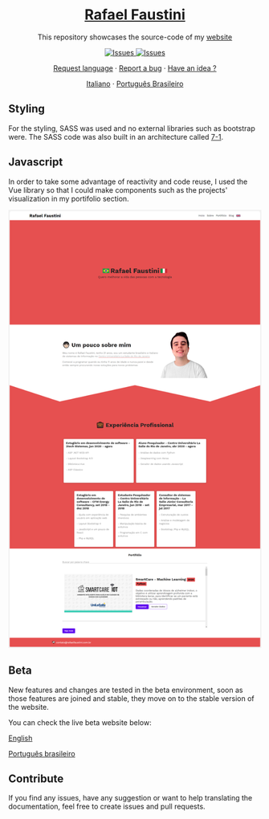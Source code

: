 <a href="https://rafaelfaustini.com.br"><h1 align="center">Rafael Faustini</h1></a>

  <p align="center">
  This repository showcases the source-code of my <a href="https://rafaelfaustini.com.br">website</a></p>

  <p align="center">
     <a href="https://github.com/rafaelfaustini/rafaelfaustini.com.br/issues">
      <img alt="Issues" src="https://img.shields.io/github/issues/rafaelfaustini/rafaelfaustini.com.br?color=f44336" />
    </a>
     <a href="https://github.com/rafaelfaustini/rafaelfaustini.com.br/pulls">
      <img alt="Issues" src="https://img.shields.io/github/issues-pr/rafaelfaustini/rafaelfaustini.com.br?color=f44336" />
    </a>
  </p>
  <p align="center">
   <a href="https://github.com/rafaelfaustini/rafaelfaustini.com.br/issues/new?assignees=rafaelfaustini&labels=Documentation%2C+Translation&template=new-language-request.md&title=%5Btranslation%5D">Request language</a>
     ·
    <a href="https://github.com/rafaelfaustini/rafaelfaustini.com.br/issues/new?assignees=&labels=Bug+Fix&template=bug_report.md&title=%5Bbugfix%5D">Report a bug</a>
     ·
    <a href="https://github.com/rafaelfaustini/rafaelfaustini.com.br/issues/new?assignees=&labels=feature&template=feature_request.md&title=%5Bfeature%5D">Have an idea ?</a>
  </p>
  <p align="center">
    <a href="/docs/readme_it.md">Italiano</a>
    ·
    <a href="/docs/readme_pt-BR.md">Português Brasileiro</a>
  </p>

## Styling

For the styling, SASS was used and no external libraries such as bootstrap were. The SASS code was also built in an architecture called [7-1](https://github.com/HugoGiraudel/sass-boilerplate). 

## Javascript

In order to take some advantage of reactivity and code reuse, I used the Vue library so that I could make components such as the projects' visualization in my portifolio section.

![Webpage screenshot](img/website1.png)

## Beta
New features and changes are tested in the beta environment, soon as those features are joined and stable, they move on to the stable version of the website. 

You can check the live beta website below:

[English](beta.rafaelfaustini.com)

[Português brasileiro](beta.rafaelfaustini.com.br)

## Contribute

If you find any issues, have any suggestion or want to help translating the documentation, feel free to create issues and pull requests.
